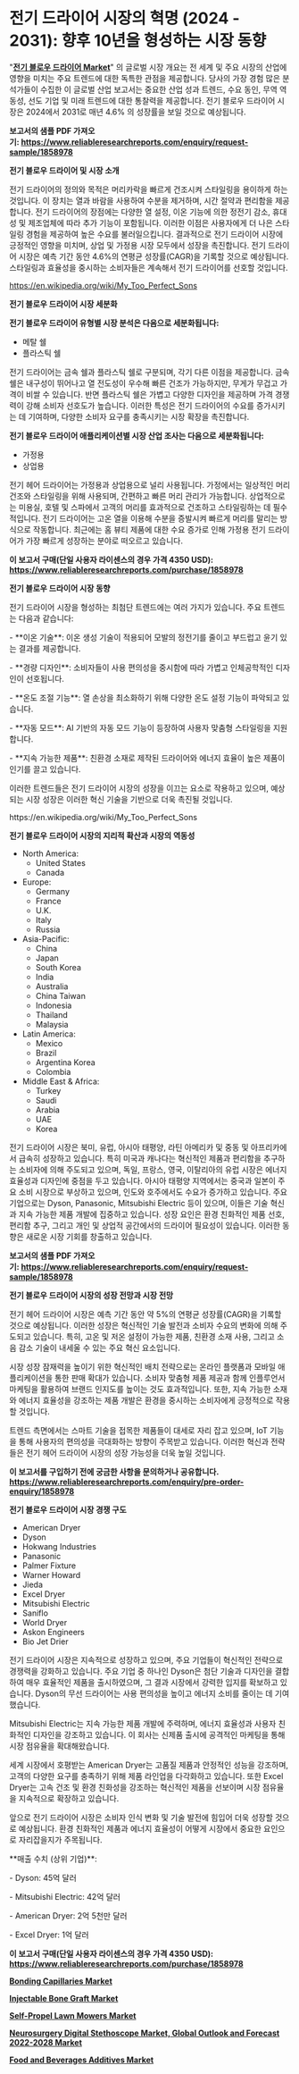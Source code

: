 <p><h1>전기 드라이어 시장의 혁명 (2024 - 2031): 향후 10년을 형성하는 시장 동향</h1></p><p>"<strong><a href="https://www.reliableresearchreports.com/electric-blow-dryers-r1858978">전기 블로우 드라이어 Market</a></strong>" 의 글로벌 시장 개요는 전 세계 및 주요 시장의 산업에 영향을 미치는 주요 트렌드에 대한 독특한 관점을 제공합니다. 당사의 가장 경험 많은 분석가들이 수집한 이 글로벌 산업 보고서는 중요한 산업 성과 트렌드, 수요 동인, 무역 역동성, 선도 기업 및 미래 트렌드에 대한 통찰력을 제공합니다. 전기 블로우 드라이어 시장은 2024에서 2031로 매년 4.6% 의 성장률을 보일 것으로 예상됩니다.</p>
<p><strong>보고서의 샘플 PDF 가져오기:&nbsp;<a href="https://www.reliableresearchreports.com/enquiry/request-sample/1858978">https://www.reliableresearchreports.com/enquiry/request-sample/1858978</a></strong></p>
<p><strong>전기 블로우 드라이어 및 시장 소개</strong></p>
<p><p>전기 드라이어의 정의와 목적은 머리카락을 빠르게 건조시켜 스타일링을 용이하게 하는 것입니다. 이 장치는 열과 바람을 사용하여 수분을 제거하며, 시간 절약과 편리함을 제공합니다. 전기 드라이어의 장점에는 다양한 열 설정, 이온 기능에 의한 정전기 감소, 휴대성 및 제조업체에 따라 추가 기능이 포함됩니다. 이러한 이점은 사용자에게 더 나은 스타일링 경험을 제공하여 높은 수요를 불러일으킵니다. 결과적으로 전기 드라이어 시장에 긍정적인 영향을 미치며, 상업 및 가정용 시장 모두에서 성장을 촉진합니다. 전기 드라이어 시장은 예측 기간 동안 4.6%의 연평균 성장률(CAGR)을 기록할 것으로 예상됩니다. 스타일링과 효율성을 중시하는 소비자들은 계속해서 전기 드라이어를 선호할 것입니다.</p></p>
<p><a href="https://en.wikipedia.org/wiki/My_Too_Perfect_Sons">https://en.wikipedia.org/wiki/My_Too_Perfect_Sons</a></p>
<p><strong>전기 블로우 드라이어 시장 세분화</strong></p>
<p><strong>전기 블로우 드라이어 유형별 시장 분석은 다음으로 세분화됩니다:</strong></p>
<p><ul><li>메탈 쉘</li><li>플라스틱 쉘</li></ul></p>
<p><p>전기 드라이어는 금속 쉘과 플라스틱 쉘로 구분되며, 각기 다른 이점을 제공합니다. 금속 쉘은 내구성이 뛰어나고 열 전도성이 우수해 빠른 건조가 가능하지만, 무게가 무겁고 가격이 비쌀 수 있습니다. 반면 플라스틱 쉘은 가볍고 다양한 디자인을 제공하며 가격 경쟁력이 강해 소비자 선호도가 높습니다. 이러한 특성은 전기 드라이어의 수요를 증가시키는 데 기여하며, 다양한 소비자 요구를 충족시키는 시장 확장을 촉진합니다.</p></p>
<p><strong>전기 블로우 드라이어 애플리케이션별 시장 산업 조사는 다음으로 세분화됩니다:</strong></p>
<p><ul><li>가정용</li><li>상업용</li></ul></p>
<p><p>전기 헤어 드라이어는 가정용과 상업용으로 널리 사용됩니다. 가정에서는 일상적인 머리 건조와 스타일링을 위해 사용되며, 간편하고 빠른 머리 관리가 가능합니다. 상업적으로는 미용실, 호텔 및 스파에서 고객의 머리를 효과적으로 건조하고 스타일링하는 데 필수적입니다. 전기 드라이어는 고온 열을 이용해 수분을 증발시켜 빠르게 머리를 말리는 방식으로 작동합니다. 최근에는 홈 뷰티 제품에 대한 수요 증가로 인해 가정용 전기 드라이어가 가장 빠르게 성장하는 분야로 떠오르고 있습니다.</p></p>
<p><strong>이 보고서 구매(단일 사용자 라이센스의 경우 가격 4350 USD): <a href="https://www.reliableresearchreports.com/purchase/1858978">https://www.reliableresearchreports.com/purchase/1858978</a></strong></p>
<p><strong>전기 블로우 드라이어 시장 동향</strong></p>
<p><p>전기 드라이어 시장을 형성하는 최첨단 트렌드에는 여러 가지가 있습니다. 주요 트렌드는 다음과 같습니다:</p><p>- **이온 기술**: 이온 생성 기술이 적용되어 모발의 정전기를 줄이고 부드럽고 윤기 있는 결과를 제공합니다.</p><p>- **경량 디자인**: 소비자들이 사용 편의성을 중시함에 따라 가볍고 인체공학적인 디자인이 선호됩니다.</p><p>- **온도 조절 기능**: 열 손상을 최소화하기 위해 다양한 온도 설정 기능이 파악되고 있습니다.</p><p>- **자동 모드**: AI 기반의 자동 모드 기능이 등장하여 사용자 맞춤형 스타일링을 지원합니다.</p><p>- **지속 가능한 제품**: 친환경 소재로 제작된 드라이어와 에너지 효율이 높은 제품이 인기를 끌고 있습니다.</p><p>이러한 트렌드들은 전기 드라이어 시장의 성장을 이끄는 요소로 작용하고 있으며,  예상되는 시장 성장은 이러한 혁신 기술을 기반으로 더욱 촉진될 것입니다.</p></p>
<p>https://en.wikipedia.org/wiki/My_Too_Perfect_Sons</p>
<p><strong>전기 블로우 드라이어 시장의 지리적 확산과 시장의 역동성</strong></p>
<p><ul>
    <li>
        North America:
        <ul>
            <li>United States</li>
            <li>Canada</li>
        </ul>
    </li>
    <li>
        Europe:
        <ul>
            <li>Germany</li>
            <li>France</li>
            <li>U.K.</li>
            <li>Italy</li>
            <li>Russia</li>
        </ul>
    </li>
    <li>
        Asia-Pacific:
        <ul>
            <li>China</li>
            <li>Japan</li>
            <li>South Korea</li>
            <li>India</li>
            <li>Australia</li>
            <li>China Taiwan</li>
            <li>Indonesia</li>
            <li>Thailand</li>
            <li>Malaysia</li>
        </ul>
    </li>
    <li>
        Latin America:
        <ul>
            <li>Mexico</li>
            <li>Brazil</li>
            <li>Argentina Korea</li>
            <li>Colombia</li>
        </ul>
    </li>
    <li>
        Middle East & Africa:
        <ul>
            <li>Turkey</li>
            <li>Saudi</li>
            <li>Arabia</li>
            <li>UAE</li>
            <li>Korea</li>
        </ul>
    </li>
    </ul></p>
<p><p>전기 드라이어 시장은 북미, 유럽, 아시아 태평양, 라틴 아메리카 및 중동 및 아프리카에서 급속히 성장하고 있습니다. 특히 미국과 캐나다는 혁신적인 제품과 편리함을 추구하는 소비자에 의해 주도되고 있으며, 독일, 프랑스, 영국, 이탈리아의 유럽 시장은 에너지 효율성과 디자인에 중점을 두고 있습니다. 아시아 태평양 지역에서는 중국과 일본이 주요 소비 시장으로 부상하고 있으며, 인도와 호주에서도 수요가 증가하고 있습니다. 주요 기업으로는 Dyson, Panasonic, Mitsubishi Electric 등이 있으며, 이들은 기술 혁신과 지속 가능한 제품 개발에 집중하고 있습니다. 성장 요인은 환경 친화적인 제품 선호, 편리함 추구, 그리고 개인 및 상업적 공간에서의 드라이어 필요성이 있습니다. 이러한 동향은 새로운 시장 기회를 창출하고 있습니다.</p></p>
<p><strong>보고서의 샘플 PDF 가져오기:&nbsp;<a href="https://www.reliableresearchreports.com/enquiry/request-sample/1858978">https://www.reliableresearchreports.com/enquiry/request-sample/1858978</a></strong></p>
<p><strong>전기 블로우 드라이어 시장의 성장 전망과 시장 전망</strong></p>
<p><p>전기 헤어 드라이어 시장은 예측 기간 동안 약 5%의 연평균 성장률(CAGR)을 기록할 것으로 예상됩니다. 이러한 성장은 혁신적인 기술 발전과 소비자 수요의 변화에 의해 주도되고 있습니다. 특히, 고온 및 저온 설정이 가능한 제품, 친환경 소재 사용, 그리고 소음 감소 기술이 내세울 수 있는 주요 혁신 요소입니다.</p><p>시장 성장 잠재력을 높이기 위한 혁신적인 배치 전략으로는 온라인 플랫폼과 모바일 애플리케이션을 통한 판매 확대가 있습니다. 소비자 맞춤형 제품 제공과 함께 인플루언서 마케팅을 활용하여 브랜드 인지도를 높이는 것도 효과적입니다. 또한, 지속 가능한 소재와 에너지 효율성을 강조하는 제품 개발은 환경을 중시하는 소비자에게 긍정적으로 작용할 것입니다.</p><p>트렌드 측면에서는 스마트 기술을 접목한 제품들이 대세로 자리 잡고 있으며, IoT 기능을 통해 사용자의 편의성을 극대화하는 방향이 주목받고 있습니다. 이러한 혁신과 전략들은 전기 헤어 드라이어 시장의 성장 가능성을 더욱 높일 것입니다.</p></p>
<p><strong>이 보고서를 구입하기 전에 궁금한 사항을 문의하거나 공유합니다. <a href="https://www.reliableresearchreports.com/enquiry/pre-order-enquiry/1858978">https://www.reliableresearchreports.com/enquiry/pre-order-enquiry/1858978</a></strong></p>
<p><strong>전기 블로우 드라이어 시장 경쟁 구도</strong></p>
<p><ul><li>American Dryer</li><li>Dyson</li><li>Hokwang Industries</li><li>Panasonic</li><li>Palmer Fixture</li><li>Warner Howard</li><li>Jieda</li><li>Excel Dryer</li><li>Mitsubishi Electric</li><li>Saniflo</li><li>World Dryer</li><li>Askon Engineers</li><li>Bio Jet Drier</li></ul></p>
<p><p>전기 드라이어 시장은 지속적으로 성장하고 있으며, 주요 기업들이 혁신적인 전략으로 경쟁력을 강화하고 있습니다. 주요 기업 중 하나인 Dyson은 첨단 기술과 디자인을 결합하여 매우 효율적인 제품을 출시하였으며, 그 결과 시장에서 강력한 입지를 확보하고 있습니다. Dyson의 무선 드라이어는 사용 편의성을 높이고 에너지 소비를 줄이는 데 기여했습니다.</p><p>Mitsubishi Electric는 지속 가능한 제품 개발에 주력하며, 에너지 효율성과 사용자 친화적인 디자인을 강조하고 있습니다. 이 회사는 신제품 출시에 공격적인 마케팅을 통해 시장 점유율을 확대해왔습니다.</p><p>세계 시장에서 호평받는 American Dryer는 고품질 제품과 안정적인 성능을 강조하며, 고객의 다양한 요구를 충족하기 위해 제품 라인업을 다각화하고 있습니다. 또한 Excel Dryer는 고속 건조 및 환경 친화성을 강조하는 혁신적인 제품을 선보이며 시장 점유율을 지속적으로 확장하고 있습니다.</p><p>앞으로 전기 드라이어 시장은 소비자 인식 변화 및 기술 발전에 힘입어 더욱 성장할 것으로 예상됩니다. 환경 친화적인 제품과 에너지 효율성이 어떻게 시장에서 중요한 요인으로 자리잡을지가 주목됩니다.</p><p>**매출 수치 (상위 기업)**:</p><p>- Dyson: 45억 달러</p><p>- Mitsubishi Electric: 42억 달러</p><p>- American Dryer: 2억 5천만 달러</p><p>- Excel Dryer: 1억 달러</p></p>
<p><strong>이 보고서 구매(단일 사용자 라이센스의 경우 가격 4350 USD): <a href="https://www.reliableresearchreports.com/purchase/1858978">https://www.reliableresearchreports.com/purchase/1858978</a></strong></p>
<p><strong><p><a href="https://www.linkedin.com/pulse/bonding-capillaries-market-research-report-exploring-tgave?trackingId=ZqSFx19nhMdt1sVPzw%2B5Fg%3D%3D">Bonding Capillaries Market</a></p><p><a href="https://www.linkedin.com/pulse/injectable-bone-graft-market-share-new-trends-analysis-mduae?trackingId=FiuZLtOYTJmmur0%2BFR10iQ%3D%3D">Injectable Bone Graft Market</a></p><p><a href="https://medium.com/@torreysmith2023/global-self-propel-lawn-mowers-industry-types-applications-market-players-regional-growth-c054d3c5f11c">Self-Propel Lawn Mowers Market</a></p><p><a href="https://github.com/sofayahoo2023/Market-Research-Report-List-6/blob/main/neurosurgery-digital-stethoscope-market-global-outlook-and-forecast-2022-2028-market.md">Neurosurgery Digital Stethoscope Market, Global Outlook and Forecast 2022-2028 Market</a></p><p><a href="https://issuu.com/reportprime-2/docs/food-and-beverages-additives-market_52adf4e4dec833">Food and Beverages Additives Market</a></p></strong></p>
<p></p>